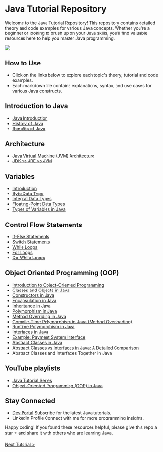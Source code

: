# Java Tutorial Repository
Welcome to the Java Tutorial Repository! This repository contains detailed theory and code examples for various Java concepts. Whether you're a beginner or looking to brush up on your Java skills, you'll find valuable resources here to help you master Java programming.

[![](https://markdown-videos-api.jorgenkh.no/youtube/dWtt8E7VALY)](https://youtu.be/dWtt8E7VALY)

## How to Use
* Click on the links below to explore each topic's theory, tutorial and code examples.
* Each markdown file contains explanations, syntax, and use cases for various Java constructs.

## Introduction to Java
- [Java Introduction](introduction-to-java/JavaIntroduction.md)
- [History of Java](introduction-to-java/JavaHistory.md)
- [Benefits of Java](introduction-to-java/JavaBenefits.md)

## Architecture
- [Java Virtual Machine (JVM) Architecture](architecture/jvm-architecture/JVMArchitecture.md)
- [JDK vs JRE vs JVM](architecture/jdk-jre-jvm/JDKvsJREvsJVM.md)

## Variables
- [Introduction](variables/IntroductionToVaraibles.md)
- [Byte Data Type](variables/ByteDataType.md)
- [Integral Data Types](variables/IntegralDataTypes.md)
- [Floating-Point Data Types](variables/FloatingPointDataType.md)
- [Types of Variables in Java](variables/VariablesTypes.md)

## Control Flow Statements
- [If-Else Statements](control-flow-statements/if-else/IfElseTheory.md)
- [Switch Statements](control-flow-statements/switch/SwitchTheory.md)
- [While Loops](control-flow-statements/loops/while-loop/WhileLoopTheory.md)
- [For Loops](control-flow-statements/loops/for-loop/ForLoopTheory.md)
- [Do-While Loops](control-flow-statements/loops/do-while-loop/DoWhileLoopTheory.md)

## Object Oriented Programming (OOP)
- [Introduction to Object-Oriented Programming](object-oriented-programming/introduction-to-oop/IntroductionToOOP.md)
- [Classes and Objects in Java](object-oriented-programming/classes-and-objects/ClassesAndObjects.md)
- [Constructors in Java](object-oriented-programming/constructors/Constructors.md)
- [Encapsulation in Java](object-oriented-programming/encapsulation/Encapsulation.md)
- [Inheritance in Java](object-oriented-programming/inheritance/Inheritance.md)
- [Polymorphism in Java](object-oriented-programming/polymorphism/Polymorphism.md)
- [Method Overriding in Java](object-oriented-programming/method-overriding/MethodOverriding.md)
- [Compile-Time Polymorphism in Java (Method Overloading)](object-oriented-programming/method-overloading/MethodOverloading.md)
- [Runtime Polymorphism in Java](object-oriented-programming/runtime-polymorphism/RuntimePolymorphism.md)
- [Interfaces in Java](object-oriented-programming/interfaces/Interfaces.md)
- [Example: Payment System Interface](object-oriented-programming/interfaces/InterfacesExample.md)
- [Abstract Classes in Java](object-oriented-programming/abstract/AbstractClasses.md)
- [Abstract Classes vs Interfaces in Java: A Detailed Comparison](object-oriented-programming/abstractclassesvsinterfaces/AbstractClassesVsInterfaces.md)
- [Abstract Classes and Interfaces Together in Java](object-oriented-programming/abstractandinterfaces/AbstractAndInterfaces.md)

## YouTube playlists
* [Java Tutorial Series](https://www.youtube.com/playlist?list=PLKrxcqbQdCgZDkAiCs6uGFK7yzhFkjNJU)
* [Object-Oriented Programming (OOP) in Java](https://www.youtube.com/playlist?list=PLKrxcqbQdCgbF2t_O8w2Kjx0R7qYTA2XB)

## Stay Connected
* [Dev Portal](https://www.youtube.com/@DevPortal2114)
Subscribe for the latest Java tutorials.
* [LinkedIn Profile](https://www.linkedin.com/in/nakul-mitra-microservices-spring-boot-java-postgresql/)
Connect with me for more programming insights.

Happy coding! If you found these resources helpful, please give this repo a star ⭐ and share it with others who are learning Java.

[Next Tutorial >](https://github.com/nakulmitra/java-tutorial/blob/master/introduction-to-java/JavaIntroduction.md)

                                                                                                                  